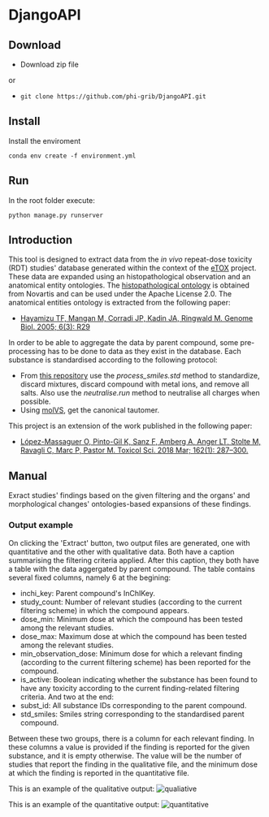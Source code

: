# DjangoAPI

## Download

- Download zip file 

or 

- `git clone https://github.com/phi-grib/DjangoAPI.git`

## Install

Install the enviroment

`conda env create -f environment.yml`

## Run
In the root folder execute:

`python manage.py runserver`

## Introduction
This tool is designed to extract data from the _in vivo_ repeat-dose toxicity (RDT) studies' database generated within the context of the [eTOX](http://www.etoxproject.eu/) project. These data are expanded using an histopathological observation and an anatomical entity ontologies. The [histopathological ontology](https://github.com/Novartis/hpath/blob/master/LICENSE.txt) is obtained from Novartis and can be used under the Apache License 2.0. The anatomical entities ontology is extracted from the following paper:
- [Hayamizu TF, Mangan M, Corradi JP, Kadin JA, Ringwald M. Genome Biol. 2005; 6(3): R29](https://www.ncbi.nlm.nih.gov/pmc/articles/PMC1088948/)

In order to be able to aggregate the data by parent compound, some pre-processing has to be done to data as they exist in the database. Each substance is standardised according to the following protocol:
- From [this repository](https://github.com/bet-gregori/standardiser) use the _process_smiles.std_ method to standardize, discard mixtures, discard compound with metal ions, and remove all salts. Also use the _neutralise.run_ method to neutralise all charges when possible.
- Using [molVS](https://molvs.readthedocs.io/en/latest/guide/intro.html), get the canonical tautomer.

This project is an extension of the work published in the following paper:
- [López-Massaguer O, Pinto-Gil K, Sanz F, Amberg A, Anger LT, Stolte M, Ravagli C, Marc P, Pastor M. Toxicol Sci. 2018 Mar; 162(1): 287–300.](https://www.ncbi.nlm.nih.gov/pmc/articles/PMC5837688/)

## Manual
Exract studies' findings based on the given filtering and the organs' and
morphological changes' ontologies-based expansions of these findings.

### Output example
On clicking the 'Extract' button, two output files are generated, one with quantitative and the other with qualitative data. Both have a caption summarising the filtering criteria applied. After this caption, they both have a table with the data aggergated by parent compound. The table contains several fixed columns, namely 6 at the begining:
- inchi_key: Parent compound's InChIKey.
- study_count: Number of relevant studies (according to the current filtering scheme) in which the compound appears.
- dose_min: Minimum dose at which the compound has been tested among the relevant studies.
- dose_max: Maximum dose at which the compound has been tested among the relevant studies.
- min_observation_dose: Minimum dose for which a relevant finding (according to the current filtering scheme) has been reported for the compound.
- is_active: Boolean indicating whether the substance has been found to have any toxicity according to the current finding-related filtering criteria.
And two at the end:
- subst_id: All substance IDs corresponding to the parent compound.
- std_smiles: Smiles string corresponding to the standardised parent compound.

Between these two groups, there is a column for each relevant finding. In these columns a value is provided if the finding is reported for the given substance, and it is empty otherwise. The value will be the number of studies that report the finding in the qualitative file, and the minimum dose at which the finding is reported in the quantitative file.

This is an example of the qualitative output: 
![qualiative](https://raw.githubusercontent.com/phi-grib/DjangoAPI/master/img/qual.JPG)

This is an example of the quantitative output: 
![quantitative](https://raw.githubusercontent.com/phi-grib/DjangoAPI/master/img/quant.JPG)
